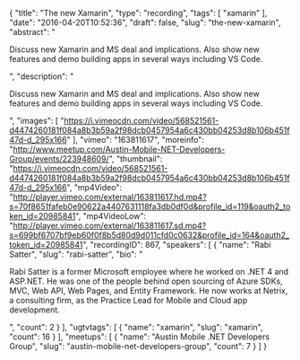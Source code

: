 {
  "title": "The new Xamarin",
  "type": "recording",
  "tags": [
    "xamarin"
  ],
  "date": "2016-04-20T10:52:36",
  "draft": false,
  "slug": "the-new-xamarin",
  "abstract": "<p>Discuss new Xamarin and MS deal and implications. Also show new features and demo building apps in several ways including VS Code.</p>",
  "description": "<p>Discuss new Xamarin and MS deal and implications. Also show new features and demo building apps in several ways including VS Code.</p>",
  "images": [
    "https://i.vimeocdn.com/video/568521561-d4474260181f084a8b3b59a2f98dcb0457954a6c430bb04253d8b106b451f47d-d_295x166"
  ],
  "vimeo": "163811617",
  "moreinfo": "http://www.meetup.com/Austin-Mobile-NET-Developers-Group/events/223948609/",
  "thumbnail": "https://i.vimeocdn.com/video/568521561-d4474260181f084a8b3b59a2f98dcb0457954a6c430bb04253d8b106b451f47d-d_295x166",
  "mp4Video": "http://player.vimeo.com/external/163811617.hd.mp4?s=70f8651fafeb0e90622a4407631118fa3db0df0d&profile_id=119&oauth2_token_id=20985841",
  "mp4VideoLow": "http://player.vimeo.com/external/163811617.sd.mp4?s=699bf6707bf9eb60f0f8b5d80d9d011cfd0c0632&profile_id=164&oauth2_token_id=20985841",
  "recordingID": 867,
  "speakers": [
    {
      "name": "Rabi Satter",
      "slug": "rabi-satter",
      "bio": "<p>Rabi Satter is a former Microsoft employee where he worked on .NET 4 and ASP.NET. He was one of the people behind open sourcing of Azure SDKs, MVC, Web API, Web Pages, and Entity Framework. He now works at Netrix, a consulting firm, as the Practice Lead for Mobile and Cloud app development.</p>",
      "count": 2
    }
  ],
  "ugtvtags": [
    {
      "name": "xamarin",
      "slug": "xamarin",
      "count": 16
    }
  ],
  "meetups": [
    {
      "name": "Austin Mobile .NET Developers Group",
      "slug": "austin-mobile-net-developers-group",
      "count": 7
    }
  ]
}